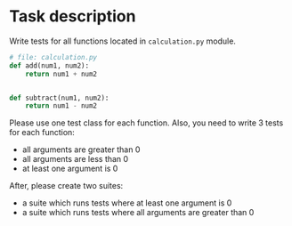 # Task description

Write tests for all functions located in ```calculation.py``` module.

```python
# file: calculation.py
def add(num1, num2):
    return num1 + num2


def subtract(num1, num2):
    return num1 - num2
```
Please use one test class for each function. Also, you need to write 3 tests for each function:
- all arguments are greater than 0
- all arguments are less than 0
- at least one argument is 0

After, please create two suites:
- a suite which runs tests where at least one argument is 0
- a suite which runs tests where all arguments are greater than 0
